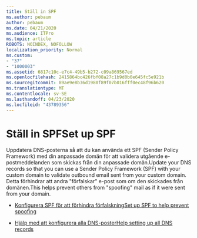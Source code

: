 ```yaml
---
title: Ställ in SPF
ms.author: pebaum
author: pebaum
ms.date: 04/21/2020
ms.audience: ITPro
ms.topic: article
ROBOTS: NOINDEX, NOFOLLOW
localization_priority: Normal
ms.custom:
- "37"
- "1000003"
ms.assetid: 6817c10c-e7c4-49b5-b272-c09a869567ed
ms.openlocfilehash: 2415864bc426fbf08a27c1b9d0b0e645fc5e921b
ms.sourcegitcommit: 89ae9e8b36d1980f89f07b016fff0ec48f96b620
ms.translationtype: MT
ms.contentlocale: sv-SE
ms.lasthandoff: 04/23/2020
ms.locfileid: "43789356"
---
```

# <a name="set-up-spf"></a><span data-ttu-id="787f1-102">Ställ in SPF</span><span class="sxs-lookup"><span data-stu-id="787f1-102">Set up SPF</span></span>

<span data-ttu-id="787f1-103">Uppdatera DNS-posterna så att du kan använda ett SPF (Sender Policy Framework) med din anpassade domän för att validera utgående e-postmeddelanden som skickas från din anpassade domän.</span><span class="sxs-lookup"><span data-stu-id="787f1-103">Update your DNS records so that you can use a Sender Policy Framework (SPF) with your custom domain to validate outbound email sent from your custom domain.</span></span> <span data-ttu-id="787f1-104">Detta förhindrar att andra "förfalskar" e-post som om den skickades från domänen.</span><span class="sxs-lookup"><span data-stu-id="787f1-104">This helps prevent others from "spoofing" mail as if it were sent from your domain.</span></span>
  
- [<span data-ttu-id="787f1-105">Konfigurera SPF för att förhindra förfalskning</span><span class="sxs-lookup"><span data-stu-id="787f1-105">Set up SPF to help prevent spoofing</span></span>](https://docs.microsoft.com/office365/SecurityCompliance/set-up-spf-in-office-365-to-help-prevent-spoofing)

- [<span data-ttu-id="787f1-106">Hjälp med att konfigurera alla DNS-poster</span><span class="sxs-lookup"><span data-stu-id="787f1-106">Help setting up all DNS records</span></span>](https://docs.microsoft.com/office365/admin/get-help-with-domains/create-dns-records-at-any-dns-hosting-provider)

